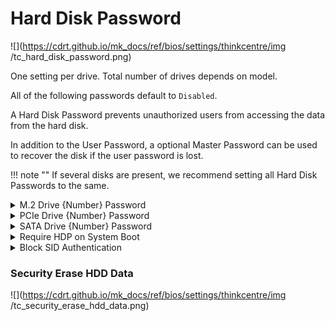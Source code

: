 # Hard Disk Password #

![](https://cdrt.github.io/mk_docs/ref/bios/settings/thinkcentre/img
   /tc_hard_disk_password.png)

<!-- MODEL: M70s disabled, M70q, M90 s & q enter -->

One setting per drive. Total number of drives depends on model.

All of the following passwords default to `Disabled`.

A Hard Disk Password prevents unauthorized users from accessing the data from the hard disk.

In addition to the User Password, a optional Master Password can be used to recover the disk if the user password is lost.

!!! note ""
    If several disks are present, we recommend setting all Hard Disk Passwords to the same.


<details><summary>M.2 Drive {Number} Password</summary>

Options:

1. **Disabled** - Default.
1. Single Password
1. Dual Password (Admin + User)


</details>

<details><summary>PCIe Drive {Number} Password</summary>

Options:

1. **Disabled** - Default.
1. Single Password
1. Dual Password (Admin + User)


</details>

<details><summary>SATA Drive {Number} Password</summary>

Options:

1. **Disabled** - Default.
1. Single Password
1. Dual Password (Master + User)


</details>


<details><summary>Require HDP on System Boot</summary>

Hard Disk Password (HDP).

Options:

1.  **Auto** - HDP will be required if the Hard Disk is in lock status when the system starts from the full off, hibernate or restart state. Default.
2.  Power On - HDP will be required when the system starts from the full off or hibernate state.
3.  No - HDP will not be required. However, HDP will be required when the hard disk is attached to a different system.

| WMI Setting name | Values | Locked by SVP |
|:---|:---|:---|
| RequireHDPonSystemBoot| No, Auto | yes |


</details>

<details><summary>Block SID Authentication</summary>

Options:

1.  **Enabled** - TCG Storage device will block attempts to authenticate the SID authority until a subsequent device power cycle occurs. Default.
2.  Disabled - Allow SID authentication in TCG Storage device at the next system boot only, not all subsequent boots.

| WMI Setting name | Values | Locked by SVP |
|:---|:---|:---|
| BlockSIDAuthentication | Enabled, Disabled | yes |


</details>


### Security Erase HDD Data ###

![](https://cdrt.github.io/mk_docs/ref/bios/settings/thinkcentre/img
   /tc_security_erase_hdd_data.png)
